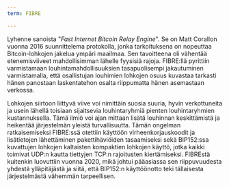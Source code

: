 ```yaml
---
term: FIBRE

---
```

Lyhenne sanoista "*Fast Internet Bitcoin Relay Engine*". Se on Matt Corallon vuonna 2016 suunnittelema protokolla, jonka tarkoituksena on nopeuttaa Bitcoin-lohkojen jakelua ympäri maailmaa. Sen tavoitteena oli vähentää etenemisviiveet mahdollisimman lähelle fyysisiä rajoja. FIBRE:llä pyrittiin varmistamaan louhintamahdollisuuksien tasapuolisempi jakautuminen varmistamalla, että osallistujan louhimien lohkojen osuus kuvastaa tarkasti hänen panostaan laskentatehon osalta riippumatta hänen asemastaan verkossa.

Lohkojen siirtoon liittyvä viive voi nimittäin suosia suuria, hyvin verkottuneita ja usein lähellä toisiaan sijaitsevia louhintaryhmiä pienten louhintaryhmien kustannuksella. Tämä ilmiö voi ajan mittaan lisätä louhinnan keskittämistä ja heikentää järjestelmän yleistä turvallisuutta. Tämän ongelman ratkaisemiseksi FIBRE:ssä otettiin käyttöön virheenkorjauskoodit ja lisätietojen lähettäminen pakettihäviöiden tasaamiseksi sekä BIP152:ssa kuvattujen lohkojen kaltaisten kompaktien lohkojen käyttö, jotka kaikki toimivat UDP:n kautta tiettyjen TCP:n rajoitusten kiertämiseksi. FIBREstä kuitenkin luovuttiin vuonna 2020, mikä johtui pääasiassa sen riippuvuudesta yhdestä ylläpitäjästä ja siitä, että BIP152:n käyttöönotto teki tällaisesta järjestelmästä vähemmän tarpeellisen.